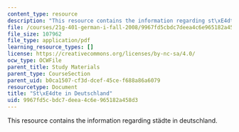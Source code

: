 ```yaml
---
content_type: resource
description: "This resource contains the information regarding st\xE4dte in deutschland."
file: /courses/21g-401-german-i-fall-2008/9967fd5cbdc7deea4c6e965182a458d3_MIT21G_401F08_stad_deut.pdf
file_size: 107962
file_type: application/pdf
learning_resource_types: []
license: https://creativecommons.org/licenses/by-nc-sa/4.0/
ocw_type: OCWFile
parent_title: Study Materials
parent_type: CourseSection
parent_uid: b0ca1507-cf3d-dcef-45ce-f688a86a6079
resourcetype: Document
title: "St\xE4dte in Deutschland"
uid: 9967fd5c-bdc7-deea-4c6e-965182a458d3
---
```

This resource contains the information regarding städte in deutschland.